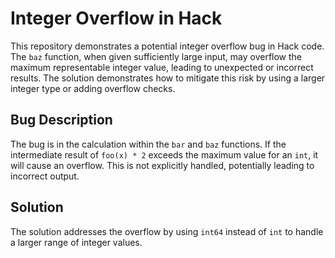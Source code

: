 # Integer Overflow in Hack

This repository demonstrates a potential integer overflow bug in Hack code. The `baz` function, when given sufficiently large input, may overflow the maximum representable integer value, leading to unexpected or incorrect results.  The solution demonstrates how to mitigate this risk by using a larger integer type or adding overflow checks.

## Bug Description

The bug is in the calculation within the `bar` and `baz` functions.  If the intermediate result of `foo(x) * 2` exceeds the maximum value for an `int`, it will cause an overflow. This is not explicitly handled, potentially leading to incorrect output.

## Solution

The solution addresses the overflow by using `int64` instead of `int` to handle a larger range of integer values.